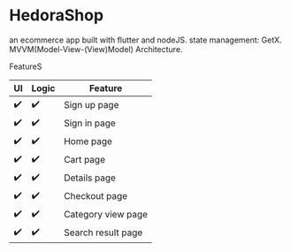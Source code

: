 # HedoraShop
an ecommerce app built with flutter and nodeJS.
state management: GetX.
MVVM(Model-View-(View)Model) Architecture.


FeatureS

| UI            | Logic         | Feature  |
| ------------- | ------------- | -------- |
| :heavy_check_mark:          | :heavy_check_mark:         | Sign up page  |
| :heavy_check_mark:           | :heavy_check_mark:         | Sign in page  |
| :heavy_check_mark:           | :heavy_check_mark:         | Home page  |
| :heavy_check_mark:           | :heavy_check_mark:         | Cart page  |
| :heavy_check_mark:           | :heavy_check_mark:         | Details page  |
| :heavy_check_mark:           | :heavy_check_mark:         | Checkout page  |
| :heavy_check_mark:           | :heavy_check_mark:         | Category view page  |
| :heavy_check_mark:           | :heavy_check_mark:         | Search result page  |

